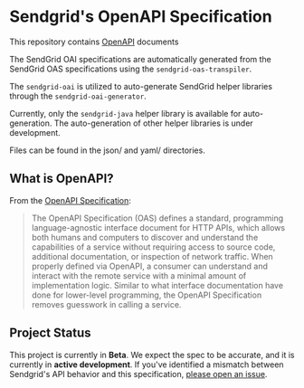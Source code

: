 # Sendgrid's OpenAPI Specification

This repository contains [OpenAPI](https://www.openapis.org/) documents

The SendGrid OAI specifications are automatically generated from the SendGrid OAS specifications using the `sendgrid-oas-transpiler`. 

The `sendgrid-oai` is utilized to auto-generate SendGrid helper libraries through the `sendgrid-oai-generator`.

Currently, only the `sendgrid-java` helper library is available for auto-generation. 
The auto-generation of other helper libraries is under development.

Files can be found in the json/ and yaml/ directories.


## What is OpenAPI?

From the [OpenAPI Specification](https://github.com/OAI/OpenAPI-Specification):

> The OpenAPI Specification (OAS) defines a standard, programming language-agnostic interface document for HTTP APIs, which allows both humans and computers to discover and understand the capabilities of a service without requiring access to source code, additional documentation, or inspection of network traffic. When properly defined via OpenAPI, a consumer can understand and interact with the remote service with a minimal amount of implementation logic. Similar to what interface documentation have done for lower-level programming, the OpenAPI Specification removes guesswork in calling a service.

## Project Status

This project is currently in **Beta**. We expect the spec to be accurate, and it is currently in **active development**. If you've identified a mismatch between Sendgrid's API behavior and this specification, [please open an issue](https://github.com/twilio/sendgrid-oai/issues/new).


